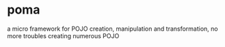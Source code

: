 # poma
a micro framework for POJO creation, manipulation and transformation, 
no more troubles creating numerous POJO

